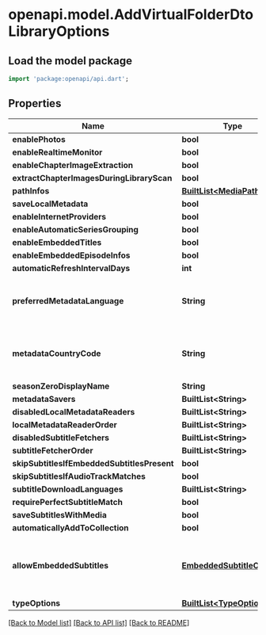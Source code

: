 # openapi.model.AddVirtualFolderDtoLibraryOptions

## Load the model package
```dart
import 'package:openapi/api.dart';
```

## Properties
Name | Type | Description | Notes
------------ | ------------- | ------------- | -------------
**enablePhotos** | **bool** |  | [optional] 
**enableRealtimeMonitor** | **bool** |  | [optional] 
**enableChapterImageExtraction** | **bool** |  | [optional] 
**extractChapterImagesDuringLibraryScan** | **bool** |  | [optional] 
**pathInfos** | [**BuiltList&lt;MediaPathInfo&gt;**](MediaPathInfo.md) |  | [optional] 
**saveLocalMetadata** | **bool** |  | [optional] 
**enableInternetProviders** | **bool** |  | [optional] 
**enableAutomaticSeriesGrouping** | **bool** |  | [optional] 
**enableEmbeddedTitles** | **bool** |  | [optional] 
**enableEmbeddedEpisodeInfos** | **bool** |  | [optional] 
**automaticRefreshIntervalDays** | **int** |  | [optional] 
**preferredMetadataLanguage** | **String** | Gets or sets the preferred metadata language. | [optional] 
**metadataCountryCode** | **String** | Gets or sets the metadata country code. | [optional] 
**seasonZeroDisplayName** | **String** |  | [optional] 
**metadataSavers** | **BuiltList&lt;String&gt;** |  | [optional] 
**disabledLocalMetadataReaders** | **BuiltList&lt;String&gt;** |  | [optional] 
**localMetadataReaderOrder** | **BuiltList&lt;String&gt;** |  | [optional] 
**disabledSubtitleFetchers** | **BuiltList&lt;String&gt;** |  | [optional] 
**subtitleFetcherOrder** | **BuiltList&lt;String&gt;** |  | [optional] 
**skipSubtitlesIfEmbeddedSubtitlesPresent** | **bool** |  | [optional] 
**skipSubtitlesIfAudioTrackMatches** | **bool** |  | [optional] 
**subtitleDownloadLanguages** | **BuiltList&lt;String&gt;** |  | [optional] 
**requirePerfectSubtitleMatch** | **bool** |  | [optional] 
**saveSubtitlesWithMedia** | **bool** |  | [optional] 
**automaticallyAddToCollection** | **bool** |  | [optional] 
**allowEmbeddedSubtitles** | [**EmbeddedSubtitleOptions**](EmbeddedSubtitleOptions.md) | An enum representing the options to disable embedded subs. | [optional] 
**typeOptions** | [**BuiltList&lt;TypeOptions&gt;**](TypeOptions.md) |  | [optional] 

[[Back to Model list]](../README.md#documentation-for-models) [[Back to API list]](../README.md#documentation-for-api-endpoints) [[Back to README]](../README.md)


